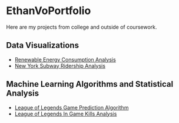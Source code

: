 # EthanVoPortfolio
Here are my projects from college and outside of coursework.

## Data Visualizations
* [Renewable Energy Consumption Analysis](https://etvoucsd.github.io/RenewableEnergyData/)
* [New York Subway Ridership Analysis](https://seanisayama.github.io/nysubways/)

## Machine Learning Algorithms and Statistical Analysis
* [League of Legends Game Prediction Algorithm](https://ahmostafa147.github.io/League-of-Legend-Winning-Prediction/)
* [League of Legends In Game Kills Analysis](https://ahmostafa147.github.io/dsc80-project/)

